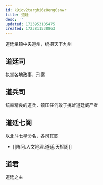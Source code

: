 ```yaml
---
id: k9iov2targbi6z8eng0snwr
title: 道廷
desc: ''
updated: 1723953105475
created: 1723811538863
---
```


道廷坐镇中央道州，统摄天下九州

## 道廷司

执掌各地政事、刑案

## 道兵司

统率精良的道兵，镇压任何敢于挑衅道廷威严者

## 道廷七阁

以北斗七星命名，各司其职

- [[阵问.人文地理.道廷.天枢阁]]

## 道君

道廷之主
